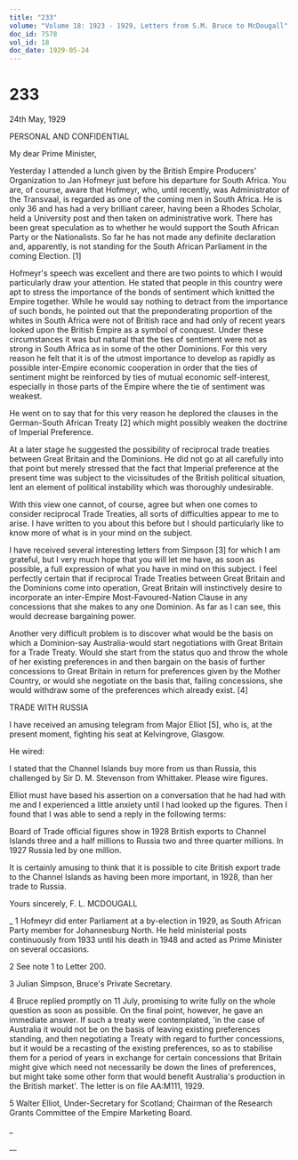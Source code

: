 ```yaml
---
title: "233"
volume: "Volume 18: 1923 - 1929, Letters from S.M. Bruce to McDougall"
doc_id: 7578
vol_id: 18
doc_date: 1929-05-24
---
```


# 233

24th May, 1929

PERSONAL AND CONFIDENTIAL

My dear Prime Minister,

Yesterday I attended a lunch given by the British Empire Producers' Organization to Jan Hofmeyr just before his departure for South Africa. You are, of course, aware that Hofmeyr, who, until recently, was Administrator of the Transvaal, is regarded as one of the coming men in South Africa. He is only 36 and has had a very brilliant career, having been a Rhodes Scholar, held a University post and then taken on administrative work. There has been great speculation as to whether he would support the South African Party or the Nationalists. So far he has not made any definite declaration and, apparently, is not standing for the South African Parliament in the coming Election. [1]

Hofmeyr's speech was excellent and there are two points to which I would particularly draw your attention. He stated that people in this country were apt to stress the importance of the bonds of sentiment which knitted the Empire together. While he would say nothing to detract from the importance of such bonds, he pointed out that the preponderating proportion of the whites in South Africa were not of British race and had only of recent years looked upon the British Empire as a symbol of conquest. Under these circumstances it was but natural that the ties of sentiment were not as strong in South Africa as in some of the other Dominions. For this very reason he felt that it is of the utmost importance to develop as rapidly as possible inter-Empire economic cooperation in order that the ties of sentiment might be reinforced by ties of mutual economic self-interest, especially in those parts of the Empire where the tie of sentiment was weakest.

He went on to say that for this very reason he deplored the clauses in the German-South African Treaty [2] which might possibly weaken the doctrine of Imperial Preference.

At a later stage he suggested the possibility of reciprocal trade treaties between Great Britain and the Dominions. He did not go at all carefully into that point but merely stressed that the fact that Imperial preference at the present time was subject to the vicissitudes of the British political situation, lent an element of political instability which was thoroughly undesirable.

With this view one cannot, of course, agree but when one comes to consider reciprocal Trade Treaties, all sorts of difficulties appear to me to arise. I have written to you about this before but I should particularly like to know more of what is in your mind on the subject.

I have received several interesting letters from Simpson [3] for which I am grateful, but I very much hope that you will let me have, as soon as possible, a full expression of what you have in mind on this subject. I feel perfectly certain that if reciprocal Trade Treaties between Great Britain and the Dominions come into operation, Great Britain will instinctively desire to incorporate an inter-Empire Most-Favoured-Nation Clause in any concessions that she makes to any one Dominion. As far as I can see, this would decrease bargaining power.

Another very difficult problem is to discover what would be the basis on which a Dominion-say Australia-would start negotiations with Great Britain for a Trade Treaty. Would she start from the status quo and throw the whole of her existing preferences in and then bargain on the basis of further concessions to Great Britain in return for preferences given by the Mother Country, or would she negotiate on the basis that, failing concessions, she would withdraw some of the preferences which already exist. [4]

TRADE WITH RUSSIA

I have received an amusing telegram from Major Elliot [5], who is, at the present moment, fighting his seat at Kelvingrove, Glasgow.

He wired:

I stated that the Channel Islands buy more from us than Russia, this challenged by Sir D. M. Stevenson from Whittaker. Please wire figures.

Elliot must have based his assertion on a conversation that he had had with me and I experienced a little anxiety until I had looked up the figures. Then I found that I was able to send a reply in the following terms:

Board of Trade official figures show in 1928 British exports to Channel Islands three and a half millions to Russia two and three quarter millions. In 1927 Russia led by one million.

It is certainly amusing to think that it is possible to cite British export trade to the Channel Islands as having been more important, in 1928, than her trade to Russia.

Yours sincerely, F. L. MCDOUGALL 

_ 1 Hofmeyr did enter Parliament at a by-election in 1929, as South African Party member for Johannesburg North. He held ministerial posts continuously from 1933 until his death in 1948 and acted as Prime Minister on several occasions.

2 See note 1 to Letter 200.

3 Julian Simpson, Bruce's Private Secretary.

4 Bruce replied promptly on 11 July, promising to write fully on the whole question as soon as possible. On the final point, however, he gave an immediate answer. If such a treaty were contemplated, 'in the case of Australia it would not be on the basis of leaving existing preferences standing, and then negotiating a Treaty with regard to further concessions, but it would be a recasting of the existing preferences, so as to stabilise them for a period of years in exchange for certain concessions that Britain might give which need not necessarily be down the lines of preferences, but might take some other form that would benefit Australia's production in the British market'. The letter is on file AA:M111, 1929.

5 Walter Elliot, Under-Secretary for Scotland; Chairman of the Research Grants Committee of the Empire Marketing Board.

_

__
